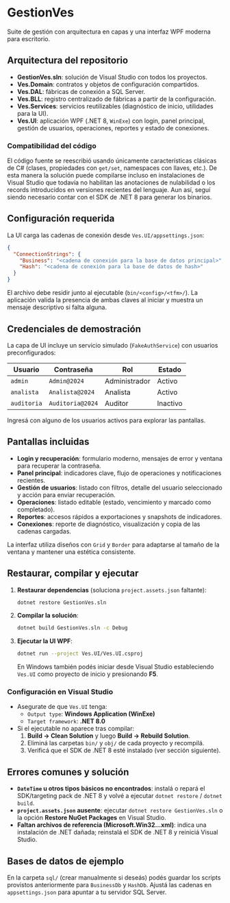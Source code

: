 # GestionVes
Suite de gestión con arquitectura en capas y una interfaz WPF moderna para escritorio.

## Arquitectura del repositorio
- **GestionVes.sln**: solución de Visual Studio con todos los proyectos.
- **Ves.Domain**: contratos y objetos de configuración compartidos.
- **Ves.DAL**: fábricas de conexión a SQL Server.
- **Ves.BLL**: registro centralizado de fábricas a partir de la configuración.
- **Ves.Services**: servicios reutilizables (diagnóstico de inicio, utilidades para la UI).
- **Ves.UI**: aplicación WPF (.NET 8, `WinExe`) con login, panel principal, gestión de usuarios, operaciones, reportes y estado de conexiones.

### Compatibilidad del código
El código fuente se reescribió usando únicamente características clásicas de C# (clases, propiedades con `get/set`, namespaces con llaves, etc.).
De esta manera la solución puede compilarse incluso en instalaciones de Visual Studio que todavía no habilitan las
anotaciones de nulabilidad o los records introducidos en versiones recientes del lenguaje. Aun así, seguí siendo
necesario contar con el SDK de .NET 8 para generar los binarios.

## Configuración requerida
La UI carga las cadenas de conexión desde `Ves.UI/appsettings.json`:

```json
{
  "ConnectionStrings": {
    "Business": "<cadena de conexión para la base de datos principal>",
    "Hash": "<cadena de conexión para la base de datos de hash>"
  }
}
```

El archivo debe residir junto al ejecutable (`bin/<config>/<tfm>/`). La aplicación valida la presencia de ambas claves al iniciar y muestra un mensaje descriptivo si falta alguna.

## Credenciales de demostración
La capa de UI incluye un servicio simulado (`FakeAuthService`) con usuarios preconfigurados:

| Usuario    | Contraseña      | Rol           | Estado    |
|------------|-----------------|---------------|-----------|
| `admin`    | `Admin@2024`    | Administrador | Activo    |
| `analista` | `Analista@2024` | Analista      | Activo    |
| `auditoria`| `Auditoria@2024`| Auditor       | Inactivo  |

Ingresá con alguno de los usuarios activos para explorar las pantallas.

## Pantallas incluidas
- **Login y recuperación**: formulario moderno, mensajes de error y ventana para recuperar la contraseña.
- **Panel principal**: indicadores clave, flujo de operaciones y notificaciones recientes.
- **Gestión de usuarios**: listado con filtros, detalle del usuario seleccionado y acción para enviar recuperación.
- **Operaciones**: listado editable (estado, vencimiento y marcado como completado).
- **Reportes**: accesos rápidos a exportaciones y snapshots de indicadores.
- **Conexiones**: reporte de diagnóstico, visualización y copia de las cadenas cargadas.

La interfaz utiliza diseños con `Grid` y `Border` para adaptarse al tamaño de la ventana y mantener una estética consistente.

## Restaurar, compilar y ejecutar
1. **Restaurar dependencias** (soluciona `project.assets.json` faltante):
   ```bash
   dotnet restore GestionVes.sln
   ```
2. **Compilar la solución**:
   ```bash
   dotnet build GestionVes.sln -c Debug
   ```
3. **Ejecutar la UI WPF**:
   ```bash
   dotnet run --project Ves.UI/Ves.UI.csproj
   ```
   En Windows también podés iniciar desde Visual Studio estableciendo `Ves.UI` como proyecto de inicio y presionando **F5**.

### Configuración en Visual Studio
- Asegurate de que `Ves.UI` tenga:
  - `Output type`: **Windows Application (WinExe)**
  - `Target framework`: **.NET 8.0**
- Si el ejecutable no aparece tras compilar:
  1. **Build → Clean Solution** y luego **Build → Rebuild Solution**.
  2. Eliminá las carpetas `bin/` y `obj/` de cada proyecto y recompilá.
  3. Verificá que el SDK de .NET 8 esté instalado (ver sección siguiente).

## Errores comunes y solución
- **`DateTime` u otros tipos básicos no encontrados**: instalá o repará el SDK/targeting pack de .NET 8 y volvé a ejecutar `dotnet restore` / `dotnet build`.
- **`project.assets.json` ausente**: ejecutar `dotnet restore GestionVes.sln` o la opción **Restore NuGet Packages** en Visual Studio.
- **Faltan archivos de referencia (Microsoft.Win32...xml)**: indica una instalación de .NET dañada; reinstalá el SDK de .NET 8 y reiniciá Visual Studio.

## Bases de datos de ejemplo
En la carpeta `sql/` (crear manualmente si deseás) podés guardar los scripts provistos anteriormente para `BusinessDb` y `HashDb`. Ajustá las cadenas en `appsettings.json` para apuntar a tu servidor SQL Server.
